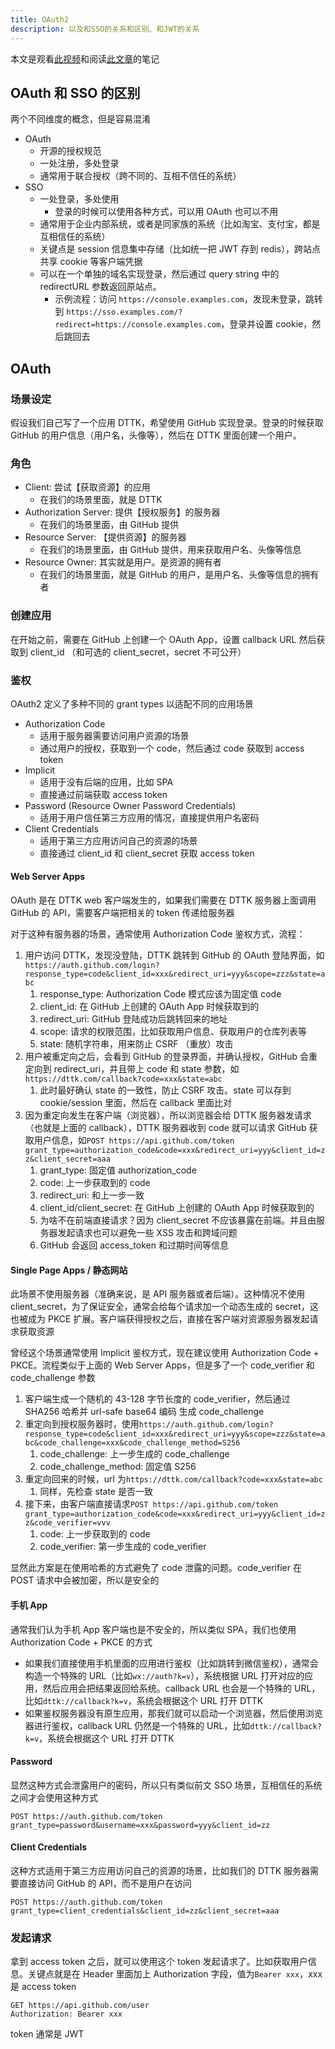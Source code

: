 ```yaml
---
title: OAuth2
description: 以及和SSO的关系和区别、和JWT的关系
---
```


本文是观看[此视频](https://www.bilibili.com/video/BV1kX4y17712/)和阅读[此文章](https://aaronparecki.com/oauth-2-simplified/)的笔记

## OAuth 和 SSO 的区别

两个不同维度的概念，但是容易混淆

- OAuth
  - 开源的授权规范
  - 一处注册，多处登录
  - 通常用于联合授权（跨不同的、互相不信任的系统）
- SSO
  - 一处登录，多处使用
    - 登录的时候可以使用各种方式，可以用 OAuth 也可以不用
  - 通常用于企业内部系统，或者是同家族的系统（比如淘宝、支付宝，都是互相信任的系统）
  - 关键点是 session 信息集中存储（比如统一把 JWT 存到 redis），跨站点共享 cookie 等客户端凭据
  - 可以在一个单独的域名实现登录，然后通过 query string 中的 redirectURL 参数返回原站点。
    - 示例流程：访问 `https://console.examples.com`，发现未登录，跳转到 `https://sso.examples.com/?redirect=https://console.examples.com`，登录并设置 cookie，然后跳回去

## OAuth

### 场景设定

假设我们自己写了一个应用 DTTK，希望使用 GitHub 实现登录。登录的时候获取 GitHub 的用户信息（用户名，头像等），然后在 DTTK 里面创建一个用户。

### 角色

- Client: 尝试【获取资源】的应用
  - 在我们的场景里面，就是 DTTK
- Authorization Server: 提供【授权服务】的服务器
  - 在我们的场景里面，由 GitHub 提供
- Resource Server: 【提供资源】的服务器
  - 在我们的场景里面，由 GitHub 提供，用来获取用户名、头像等信息
- Resource Owner: 其实就是用户。是资源的拥有者
  - 在我们的场景里面，就是 GitHub 的用户，是用户名、头像等信息的拥有者

### 创建应用

在开始之前，需要在 GitHub 上创建一个 OAuth App，设置 callback URL 然后获取到 client_id （和可选的 client_secret，secret 不可公开）

### 鉴权

OAuth2 定义了多种不同的 grant types 以适配不同的应用场景

- Authorization Code
  - 适用于服务器需要访问用户资源的场景
  - 通过用户的授权，获取到一个 code，然后通过 code 获取到 access token
- Implicit
  - 适用于没有后端的应用，比如 SPA
  - 直接通过前端获取 access token
- Password (Resource Owner Password Credentials)
  - 适用于用户信任第三方应用的情况，直接提供用户名密码
- Client Credentials
  - 适用于第三方应用访问自己的资源的场景
  - 直接通过 client_id 和 client_secret 获取 access token

#### Web Server Apps

OAuth 是在 DTTK web 客户端发生的，如果我们需要在 DTTK 服务器上面调用 GitHub 的 API，需要客户端把相关的 token 传递给服务器

对于这种有服务器的场景，通常使用 Authorization Code 鉴权方式，流程：

1. 用户访问 DTTK，发现没登陆，DTTK 跳转到 GitHub 的 OAuth 登陆界面，如 `https://auth.github.com/login?response_type=code&client_id=xxx&redirect_uri=yyy&scope=zzz&state=abc`
   1. response_type: Authorization Code 模式应该为固定值 code
   2. client_id: 在 GitHub 上创建的 OAuth App 时候获取到的
   3. redirect_uri: GitHub 登陆成功后跳转回来的地址
   4. scope: 请求的权限范围，比如获取用户信息、获取用户的仓库列表等
   5. state: 随机字符串，用来防止 CSRF （重放）攻击
2. 用户被重定向之后，会看到 GitHub 的登录界面，并确认授权，GitHub 会重定向到 redirect_uri，并且带上 code 和 state 参数，如`https://dttk.com/callback?code=xxx&state=abc`
   1. 此时最好确认 state 的一致性，防止 CSRF 攻击。state 可以存到 cookie/session 里面，然后在 callback 里面比对
3. 因为重定向发生在客户端（浏览器），所以浏览器会给 DTTK 服务器发请求（也就是上面的 callback），DTTK 服务器收到 code 就可以请求 GitHub 获取用户信息，如`POST https://api.github.com/token grant_type=authorization_code&code=xxx&redirect_uri=yyy&client_id=zz&client_secret=aaa`
   1. grant_type: 固定值 authorization_code
   2. code: 上一步获取到的 code
   3. redirect_uri: 和上一步一致
   4. client_id/client_secret: 在 GitHub 上创建的 OAuth App 时候获取到的
   5. 为啥不在前端直接请求？因为 client_secret 不应该暴露在前端。并且由服务器发起请求也可以避免一些 XSS 攻击和跨域问题
   6. GitHub 会返回 access_token 和过期时间等信息

#### Single Page Apps / 静态网站

此场景不使用服务器（准确来说，是 API 服务器或者后端）。这种情况不使用 client_secret，为了保证安全，通常会给每个请求加一个动态生成的 secret，这也被成为 PKCE 扩展。客户端获得授权之后，直接在客户端对资源服务器发起请求获取资源

曾经这个场景通常使用 Implicit 鉴权方式，现在建议使用 Authorization Code + PKCE。流程类似于上面的 Web Server Apps，但是多了一个 code_verifier 和 code_challenge 参数

1. 客户端生成一个随机的 43-128 字节长度的 code_verifier，然后通过 SHA256 哈希并 url-safe base64 编码 生成 code_challenge
2. 重定向到授权服务器时，使用`https://auth.github.com/login?response_type=code&client_id=xxx&redirect_uri=yyy&scope=zzz&state=abc&code_challenge=xxx&code_challenge_method=S256`
   1. code_challenge: 上一步生成的 code_challenge
   2. code_challenge_method: 固定值 S256
3. 重定向回来的时候，url 为`https://dttk.com/callback?code=xxx&state=abc`
   1. 同样，先检查 state 是否一致
4. 接下来，由客户端直接请求`POST https://api.github.com/token grant_type=authorization_code&code=xxx&redirect_uri=yyy&client_id=zz&code_verifier=vvv`
   1. code: 上一步获取到的 code
   2. code_verifier: 第一步生成的 code_verifier

显然此方案是在使用哈希的方式避免了 code 泄露的问题。code_verifier 在 POST 请求中会被加密，所以是安全的

#### 手机 App

通常我们认为手机 App 客户端也是不安全的，所以类似 SPA，我们也使用 Authorization Code + PKCE 的方式

- 如果我们直接使用手机里面的应用进行鉴权（比如跳转到微信鉴权），通常会构造一个特殊的 URL（比如`wx://auth?k=v`），系统根据 URL 打开对应的应用，然后应用会把结果返回给系统。callback URL 也会是一个特殊的 URL，比如`dttk://callback?k=v`，系统会根据这个 URL 打开 DTTK
- 如果鉴权服务器没有原生应用，那我们就可以启动一个浏览器，然后使用浏览器进行鉴权，callback URL 仍然是一个特殊的 URL，比如`dttk://callback?k=v`，系统会根据这个 URL 打开 DTTK

#### Password

显然这种方式会泄露用户的密码，所以只有类似前文 SSO 场景，互相信任的系统之间才会使用这种方式

```
POST https://auth.github.com/token
grant_type=password&username=xxx&password=yyy&client_id=zz
```

#### Client Credentials

这种方式适用于第三方应用访问自己的资源的场景，比如我们的 DTTK 服务器需要直接访问 GitHub 的 API，而不是用户在访问

```
POST https://auth.github.com/token
grant_type=client_credentials&client_id=zz&client_secret=aaa
```

### 发起请求

拿到 access token 之后，就可以使用这个 token 发起请求了。比如获取用户信息。关键点就是在 Header 里面加上 Authorization 字段，值为`Bearer xxx`，xxx 是 access token

```
GET https://api.github.com/user
Authorization: Bearer xxx
```

token 通常是 JWT
